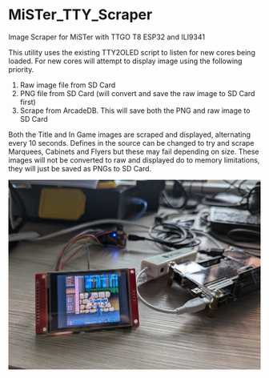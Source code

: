 # MiSTer_TTY_Scraper
Image Scraper for MiSTer with TTGO T8 ESP32 and ILI9341

This utility uses the existing TTY2OLED script to listen for new cores being loaded. For new cores will attempt to display image using the following priority.
1. Raw image file from SD Card
2. PNG file from SD Card (will convert and save the raw image to SD Card first)
3. Scrape from ArcadeDB. This will save both the PNG and raw image to SD Card

Both the Title and In Game images are scraped and displayed, alternating every 10 seconds. Defines in the source can be changed to try and scrape Marquees, Cabinets and Flyers but these may fail depending on size. These images will not be converted to raw and displayed do to memory limitations, they will just be saved as PNGs to SD Card.

![Screenshot](https://github.com/dave18/MiSTer_TTY_Scraper/blob/main/PXL_20240921_095211510.jpg)
